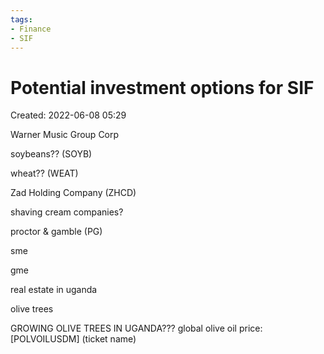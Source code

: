 ```yaml
---
tags:
- Finance
- SIF
---
```

# Potential investment options for SIF 
Created: 2022-06-08 05:29  

Warner Music Group Corp 

soybeans?? (SOYB)

wheat?? (WEAT)

Zad Holding Company (ZHCD)

shaving cream companies?

proctor & gamble (PG)

sme 

gme 

real estate in uganda 

olive trees 

GROWING OLIVE TREES IN UGANDA??? 
global olive oil price: [POLVOILUSDM] (ticket name)

